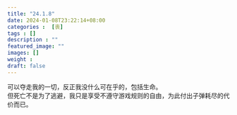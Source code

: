 ```yaml
---
title: "24.1.8"
date: 2024-01-08T23:22:14+08:00
categories :  [丧]
tags : []
description : ""
featured_image: ""
images: []
weight : 
draft: false
---
```

<!--more-->
可以夺走我的一切，反正我没什么可在乎的，包括生命。  
但死亡不是为了逃避，我只是享受不遵守游戏规则的自由，为此付出子弹耗尽的代价而已。